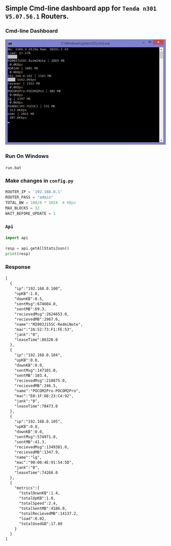 ## Simple Cmd-line dashboard app for `Tenda n301 V5.07.56.1` Routers.

### Cmd-line Dashboard 
![dash](./reference/dash.gif)

### Run On Windows
`run.bat`

### Make changes in `config.py`
```python
ROUTER_IP = '192.168.0.1'
ROUTER_PASS = "admin"
TOTAL_BW = 100/8 * 1024  # KBps
MAX_BLOCKS = 32
WAIT_BEFORE_UPDATE = 1
```


### `Api`
```python
import api

resp = api.getAllStatsJson()
print(resp)
```
### Response
```
[
  {
    "ip":"192.168.0.100",
    "upKB":1.0,
    "downKB":0.5,
    "sentMsg":674604.0,
    "sentMB":69.3,
    "recievedMsg":2624653.0,
    "recievedMB":2967.6,
    "name":"M2003J15SC-RedmiNote",
    "mac":"2A:52:73:F1:FE:53",
    "jank":"0",
    "leaseTime":86320.0
  },
  {
    "ip":"192.168.0.104",
    "upKB":0.0,
    "downKB":0.0,
    "sentMsg":147101.0,
    "sentMB":103.4,
    "recievedMsg":218875.0,
    "recievedMB":246.5,
    "name":"POCOM2Pro-POCOM2Pro",
    "mac":"E0:1F:88:23:C4:92",
    "jank":"0",
    "leaseTime":78473.0
  },
  {
    "ip":"192.168.0.105",
    "upKB":0.0,
    "downKB":0.0,
    "sentMsg":574971.0,
    "sentMB":41.3,
    "recievedMsg":1349381.0,
    "recievedMB":1347.9,
    "name":"lg",
    "mac":"90:00:4E:91:54:5D",
    "jank":"0",
    "leaseTime":74266.0
  },
  {
    "metrics":{
      "totalDownKB":1.4,
      "totalUpKB":1.0,
      "totalSpeed":2.4,
      "totalSentMB":4186.0,
      "totalRecievedMB":14137.2,
      "load":0.02,
      "totalUsedGB":17.89
    }
  }
]
```
